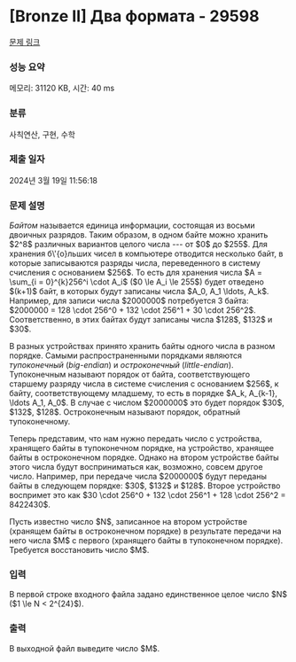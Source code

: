 # [Bronze II] Два формата - 29598 

[문제 링크](https://www.acmicpc.net/problem/29598) 

### 성능 요약

메모리: 31120 KB, 시간: 40 ms

### 분류

사칙연산, 구현, 수학

### 제출 일자

2024년 3월 19일 11:56:18

### 문제 설명

<p><em>Байтом</em> называется единица информации, состоящая из восьми двоичных разрядов. Таким образом, в одном байте можно хранить $2^8$ различных вариантов целого числа --- от $0$ до $255$. Для хранения б\'{о}льших чисел в компьютере отводится несколько байт, в которые записываются разряды числа, переведенного в систему счисления с основанием $256$. То есть для хранения числа $A = \sum_{i = 0}^{k}256^i \cdot A_i$ ($0 \le A_i \le 255$) будет отведено $(k+1)$ байт, в которых будут записаны числа $A_0, A_1 \ldots, A_k$. Например, для записи числа $2000000$ потребуется 3 байта: $2000000 = 128 \cdot 256^0 + 132 \cdot 256^1 + 30 \cdot 256^2$. Соответственно, в этих байтах будут записаны числа $128$, $132$ и $30$.</p>

<p>В разных устройствах принято хранить байты одного числа в разном порядке. Самыми распространенными порядками являются <em>тупоконечный</em> (<em>big-endian</em>) и <em>остроконечный</em> (<em>little-endian</em>). Тупоконечным называют порядок от байта, соответствующего старшему разряду числа в системе счисления с основанием $256$, к байту, соответствующему младшему, то есть в порядке $A_k, A_{k-1}, \ldots A_1, A_0$. В случае с числом $2000000$ это будет порядок $30$, $132$, $128$. Остроконечным называют порядок, обратный тупоконечному.</p>

<p>Теперь представим, что нам нужно передать число с устройства, хранящего байты в тупоконечном порядке, на устройство, хранящее байты в остроконечном порядке. Однако на втором устройстве байты этого числа будут восприниматься как, возможно, совсем другое число. Например, при передаче числа $2000000$ будут переданы байты в следующем порядке: $30$, $132$ и $128$. Второе устройство воспримет это как $30 \cdot 256^0 + 132 \cdot 256^1 + 128 \cdot 256^2 = 8422430$.</p>

<p>Пусть известно число $N$, записанное на втором устройстве (хранящем байты в остроконечном порядке) в результате передачи на него числа $M$ с первого (хранящего байты в тупоконечном порядке). Требуется восстановить число $M$.</p>

### 입력 

 <p>В первой строке входного файла задано единственное целое число $N$ ($1 \le N < 2^{24}$).</p>

### 출력 

 <p>В выходной файл выведите число $M$.</p>

